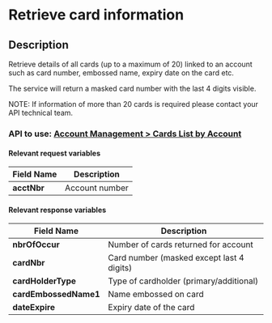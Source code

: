 # Retrieve card information

## Description

Retrieve details of all cards (up to a maximum of 20) linked to an account such as card number, embossed name, expiry date on the card etc.

The service will return a masked card number with the last 4 digits visible.

NOTE: If information of more than 20 cards is required please contact your API technical team.

### API to use: [Account Management > Cards List by Account](../api?type=post&path=/fv_emea/v1/cardsListByAccount)

#### Relevant request variables

| Field Name          | Description     |
|---------------------|-----------------|
| **acctNbr**         | Account number  |

#### Relevant response variables

| Field Name            | Description                               |
|-----------------------|-------------------------------------------|
| **nbrOfOccur**        | Number of cards returned for account      |
| **cardNbr**           | Card number (masked except last 4 digits) |
| **cardHolderType**    | Type of cardholder (primary/additional)   |
| **cardEmbossedName1** | Name embossed on card                     |
| **dateExpire**        | Expiry date of the card                   |

